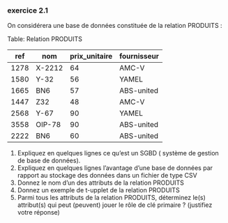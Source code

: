 ### exercice 2.1

On considérera une base de données constituée de la relation PRODUITS :

Table: Relation PRODUITS

| ref  | nom    | prix_unitaire | fournisseur |
| ---- | ------ | ------------- | ----------- |
| 1278 | X-2212 | 64            | AMC-V       |
| 1580 | Y-32   | 56            | YAMEL       |
| 1665 | BN6    | 57            | ABS-united  |
| 1447 | Z32    | 48            | AMC-V       |
| 2568 | Y-67   | 90            | YAMEL       |
| 3558 | OIP-78 | 90            | ABS-united  |
| 2222 | BN6    | 60            | ABS-united  |

1. Expliquez en quelques lignes ce qu’est un SGBD ( système de gestion de base de données).
2. Expliquez en quelques lignes l’avantage d’une base de données par rapport au stockage des données dans un fichier de type CSV
3. Donnez le nom d’un des attributs de la relation PRODUITS 
4. Donnez un exemple de t-upplet de la relation PRODUITS
5. Parmi tous les attributs de la relation PRODUITS, déterminez le(s) attribut(s) qui peut (peuvent) jouer le rôle de clé primaire ? (justifiez votre réponse)


